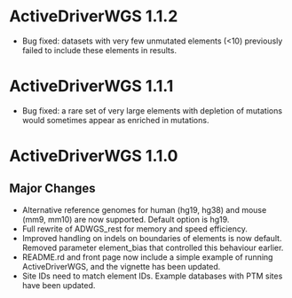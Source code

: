 # ActiveDriverWGS 1.1.2

* Bug fixed: datasets with very few unmutated elements (<10) previously failed to include these elements in results.

# ActiveDriverWGS 1.1.1

* Bug fixed: a rare set of very large elements with depletion of mutations would sometimes appear as enriched in mutations. 

# ActiveDriverWGS 1.1.0

## Major Changes

* Alternative reference genomes for human (hg19, hg38) and mouse (mm9, mm10) are now supported. Default option is hg19.
* Full rewrite of ADWGS_rest for memory and speed efficiency.
* Improved handling on indels on boundaries of elements is now default. Removed parameter element_bias that controlled this behaviour earlier. 
* README.rd and front page now include a simple example of running ActiveDriverWGS, and the vignette has been updated.
* Site IDs need to match element IDs. Example databases with PTM sites have been updated. 